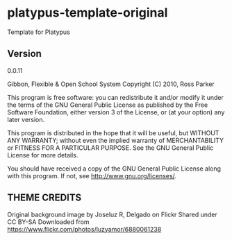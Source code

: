 # platypus-template-original
Template for Platypus


Version
-------
0.0.11

Gibbon, Flexible & Open School System
Copyright (C) 2010, Ross Parker

This program is free software: you can redistribute it and/or modify
it under the terms of the GNU General Public License as published by
the Free Software Foundation, either version 3 of the License, or
(at your option) any later version.

This program is distributed in the hope that it will be useful,
but WITHOUT ANY WARRANTY; without even the implied warranty of
MERCHANTABILITY or FITNESS FOR A PARTICULAR PURPOSE.  See the
GNU General Public License for more details.

You should have received a copy of the GNU General Public License
along with this program.  If not, see <http://www.gnu.org/licenses/>.


THEME CREDITS
-------------
Original background image by Joseluz R, Delgado on Flickr
	Shared under CC BY-SA
	Downloaded from https://www.flickr.com/photos/luzyamor/6880061238